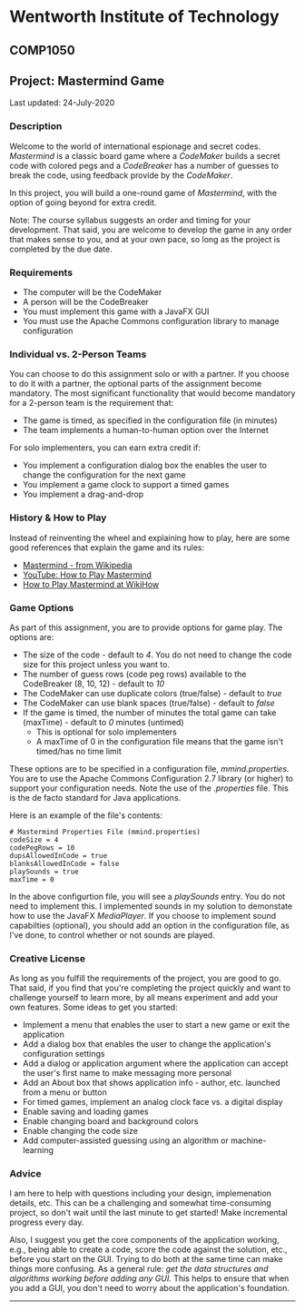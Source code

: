 # Wentworth Institute of Technology
## COMP1050
## Project: Mastermind Game

Last updated: 24-July-2020

### Description
Welcome to the world of international espionage and secret codes. *Mastermind* is a classic board game where a
*CodeMaker* builds a secret code with colored pegs and a *CodeBreaker* has a number of guesses to break the
code, using feedback provide by the *CodeMaker*.

In this project, you will build a one-round game of *Mastermind*, with the option of going beyond
for extra credit. 

Note: The course syllabus suggests an order and timing for your development. That said, you are welcome to develop the game in any order that makes sense to you, and at your own pace, so long as the project is completed by the due date. 

### Requirements
* The computer will be the CodeMaker
* A person will be the CodeBreaker
* You must implement this game with a JavaFX GUI
* You must use the Apache Commons configuration library to manage configuration

### Individual vs. 2-Person Teams
You can choose to do this assignment solo or with a partner. If you choose to do it with a partner, the optional parts of the assignment become mandatory. The most significant functionality that would become mandatory for a 2-person team is the requirement that:

* The game is timed, as specified in the configuration file (in minutes)
* The team implements a human-to-human option over the Internet

For solo implementers, you can earn extra credit if:
* You implement a configuration dialog box the enables the user to change the configuration for the next game
* You implement a game clock to support a timed games
* You implement a drag-and-drop

### History & How to Play
Instead of reinventing the wheel and explaining how to play, here are some good references that explain the game and its rules:

* [Mastermind - from Wikipedia](https://en.wikipedia.org/wiki/Mastermind_(board_game))
* [YouTube: How to Play Mastermind](https://www.google.com/search?q=mastermind+board+game+rules&oq=mastermind+board+game+rules&aqs=chrome..69i57.8596j0j1&sourceid=chrome&ie=UTF-8#kpvalbx=_nFx7XtnVG5SEytMPipGkgAY53)
* [How to Play Mastermind at WikiHow](https://www.wikihow.com/Play-Mastermind)

### Game Options
As part of this assignment, you are to provide options for game play. The options are:

* The size of the code - default to *4*. You do not need to change the code size for this project unless you want to.
* The number of guess rows (code peg rows) available to the CodeBreaker (8, 10, 12) - default to *10*
* The CodeMaker can use duplicate colors (true/false) - default to *true*
* The CodeMaker can use blank spaces (true/false) - default to *false*
* If the game is timed, the number of minutes the total game can take (maxTime) - default to *0*  minutes (untimed)
    * This is optional for solo implementers
    * A maxTime of 0 in the configuration file means that the game isn't timed/has no time limit

These options are to be specified in a configuration file, *mmind.properties.* You are to
use the Apache Commons Configuration 2.7 library (or higher) to support your configuration needs.
Note the use of the _.properties_ file. This is the de facto standard for Java applications.

Here is an example of the file's contents:

```
# Mastermind Properties File (mmind.properties)
codeSize = 4
codePegRows = 10
dupsAllowedInCode = true
blanksAllowedInCode = false
playSounds = true
maxTime = 0
```

In the above configurtion file, you will see a _playSounds_ entry. You do not need to implement this. I implemented
sounds in my solution to demonstate how to use the JavaFX _MediaPlayer_. If you choose to implement sound capabilties
(optional), you should add an option in the configuration file, as I've done, to control whether or not sounds are played. 

### Creative License
As long as you fulfill the requirements of the project, you are good to go. That said, if you find 
that you're completing the project quickly and want to challenge yourself to learn more, by all means 
experiment and add your own features. Some ideas to get you started:

* Implement a menu that enables the user to start a new game or exit the application
* Add a dialog box that enables the user to change the application's configuration settings
* Add a dialog or application argument where the application can accept the user's first name to make messaging more personal
* Add an About box that shows application info - author, etc. launched from a menu or button
* For timed games, implement an analog clock face vs. a digital display
* Enable saving and loading games
* Enable changing board and background colors
* Enable changing the code size
* Add computer-assisted guessing using an algorithm or machine-learning


### Advice
I am here to help with questions including your design, implemenation details, etc. This can be a challenging and
somewhat time-consuming project, so don't wait until the last minute to get started! Make incremental progress every
day.

Also, I suggest you get the core components of the application working, e.g., being able to create a code, score the
code against the solution, etc., before you start on the GUI. Trying to do both at the same time can make things
more confusing. As a general rule: _get the data structures and algorithms working before adding any GUI._ This helps
to ensure that when you add a GUI, you don't need to worry about the application's foundation. 

---